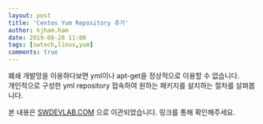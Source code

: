 ```yaml
---
layout: post
title: 'Centos Yum Repository 추가'
author: kjham.ham
date: 2019-08-28 11:00
tags: [swtech,linux,yum]
comments: true
---
```


폐쇄 개발망을 이용하다보면 yml이나 apt-get을 정상적으로 이용할 수 없습니다.  
개인적으로 구성한 yml repository 접속하여 원하는 패키지를 설치하는 절차를 살펴봅니다.  

본 내용은 [SWDEVLAB.COM](https://swdevlab.com/63) 으로 이관되었습니다.
링크를 통해 확인해주세요.